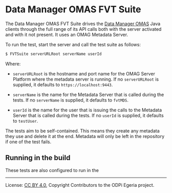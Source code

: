 <!-- SPDX-License-Identifier: CC-BY-4.0 -->
<!-- Copyright Contributors to the ODPi Egeria project. -->

# Data Manager OMAS FVT Suite

The Data Manager OMAS FVT Suite drives the 
[Data Manager OMAS](../../../../open-metadata-implementation/access-services/data-manager/data-manager-client)
Java clients through the
full range of its API calls both with the server activated and with it not present.
It uses an OMAG Metadata Server.

To run the test, start the server and call the test suite as follows:

```bash
$ FVTSuite serverURLRoot serverName userId
```

Where: 
* `serverURLRoot` is the hostname and port name for the OMAG Server Platform where the
metadata server is running.  If no `serverURLRoot` is supplied, it defaults to `https://localhost:9443`.

* `serverName` is the name for the Metadata Server that is called during the tests.
If no `serverName` is supplied, it defaults to `fvtMDS`.

* `userId` is the name for the user that is issuing the calls to the Metadata Server that is called during the tests.
If no `userId` is supplied, it defaults to `testUser`.


The tests aim to be self-contained.  This means they create any metadata
they use and delete it at the end.  Metadata will only be left in the repository
if one of the test fails.


## Running in the build

These tests are also configured to run in the 



----
License: [CC BY 4.0](https://creativecommons.org/licenses/by/4.0/),
Copyright Contributors to the ODPi Egeria project.